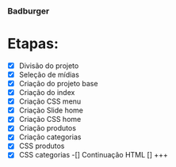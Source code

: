 ### Badburger

# Etapas:

-[x] Divisão do projeto
-[x] Seleção de mídias
-[x] Criação do projeto base
-[x] Criação do index
-[x] Criação CSS menu
-[x] Criação Slide home
-[x] Criação CSS home
-[x] Criação produtos
-[x] Criação categorias
-[x] CSS produtos
-[x] CSS categorias
-[] Continuação HTML
[] +++
